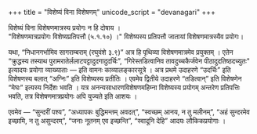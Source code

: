 +++
title = "विशेष्यं विना विशेषणम्"
unicode_script = "devanagari"
+++

विशेष्यं विना विशेषणमात्रस्य प्रयोगः न हि दोषाय ।  
"विशेषणमात्रप्रयोगः विशेष्यप्रतिपत्तौ (५.१.१०) ।" विशेष्यस्य प्रतिपत्तौ जातायां विशेषणमात्रस्यैव प्रयोगः। 

यथा, “निधानगर्भामिव सागराम्बराम् (रघुवंशे ३.९)” अत्र हि पृथिव्या विशेषणमात्रमेव प्रयुक्तम् । एतेन “क्रुद्धस्य तस्याथ पुरामरातेर्ललाटपट्टादुदगादुदर्चिः”, “गिरेस्तडित्वानिव तावदुच्चकैर्जवेन पीठादुदतिष्ठदच्युतः" इत्यादयः प्रयोगा व्याख्याताः  —  इति वामनः काव्यालङ्कारसूत्रे ।  अत्र प्रथमे उदाहरणे “उदर्चिः” इति विशेषणस्य बलात् “अग्निः” इति विशेष्यस्य प्रतीतिः । एवमेव द्वितीये उदाहरणे “तडित्वान्” इति विशेषणेन “मेघः” इत्यस्य निर्देशः भवति । यत्र अनन्यसाधारणविशेषणमहिम्ना विशेष्यस्य प्रयोगम् अन्तरेण प्रतिपत्तिः भवति, तत्र विशेषणमात्रप्रयोगः अपि युज्यते इति आशयः ।

एवमेव — “सुन्दरीं पश्य”, “अध्यापकः बुद्धिमन्तम् अवदत्”, “स्वच्छम् आनय, न तु मलीनम्”, “अहं सुन्दरमेव इच्छामि, न तु असुन्दरम्”, “जनाः नूतनम् एव इच्छन्ति”, “स्वादूनि देहि”  आदयः लौकिकप्रयोगाः । 
